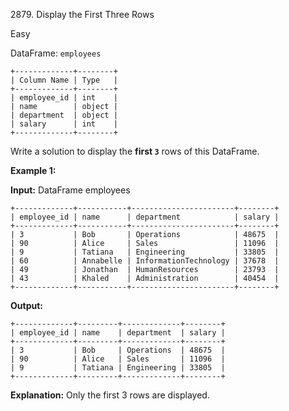 2879\. Display the First Three Rows

Easy

DataFrame: `employees` 

    +-------------+--------+ 
    | Column Name | Type   | 
    +-------------+--------+ 
    | employee_id | int    | 
    | name        | object | 
    | department  | object | 
    | salary      | int    | 
    +-------------+--------+

Write a solution to display the **first `3`** rows of this DataFrame.

**Example 1:**

**Input:** DataFrame employees 

    +-------------+-----------+-----------------------+--------+ 
    | employee_id | name      | department            | salary | 
    +-------------+-----------+-----------------------+--------+ 
    | 3           | Bob       | Operations            | 48675  | 
    | 90          | Alice     | Sales                 | 11096  | 
    | 9           | Tatiana   | Engineering           | 33805  | 
    | 60          | Annabelle | InformationTechnology | 37678  | 
    | 49          | Jonathan  | HumanResources        | 23793  | 
    | 43          | Khaled    | Administration        | 40454  | 
    +-------------+-----------+-----------------------+--------+

**Output:** 

    +-------------+---------+-------------+--------+ 
    | employee_id | name    | department  | salary | 
    +-------------+---------+-------------+--------+ 
    | 3           | Bob     | Operations  | 48675  | 
    | 90          | Alice   | Sales       | 11096  | 
    | 9           | Tatiana | Engineering | 33805  | 
    +-------------+---------+-------------+--------+

**Explanation:** Only the first 3 rows are displayed.